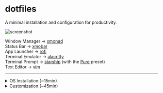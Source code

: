 # dotfiles

A minimal installation and configuration for productivity.

![screenshot](/screenshot.png)

Window Manager → [xmonad](https://xmonad.org/)\
Status Bar → [xmobar](https://hackage.haskell.org/package/xmobar)\
App Launcher → [rofi](https://davatorium.github.io/rofi/)\
Terminal Emulator → [alacritty](https://github.com/alacritty/alacritty)\
Terminal Prompt → [starship](https://starship.rs/) (with the [Pure](https://starship.rs/presets/pure-preset.html) preset)\
Text Editor → [vim](https://www.vim.org/)

---

<details>
<summary>OS Installation (~15min)</summary>
<br>

Go through the Pre-Installation steps:
1. [Acquire an installation image](https://wiki.archlinux.org/title/installation_guide#Pre-installation)
2. [Verify signature](https://wiki.archlinux.org/title/installation_guide#Prepare_an_installation_medium)
3. [Prepare an installation medium](https://wiki.archlinux.org/title/installation_guide#Prepare_an_installation_medium)
4. [Boot the live environment](https://wiki.archlinux.org/title/installation_guide#Prepare_an_installation_medium)

Use the [archinstall](https://wiki.archlinux.org/title/archinstall) helper:

5. ```archinstall``` when prompted
6. Configure the installation:

| Field                     | Selection                                                     |
|---------------------------|---------------------------------------------------------------|
| Archinstall Language      | English (100%)                                                |
| Mirrors/Mirror region     | United Kingdom                                                |
| Locales/Keyboard layout   | us                                                            |
| Locales/Locale language   | en_US                                                         |
| Locales/Locale encoding   | UTF-8                                                         |
| Disk configuration        | Use a best-effort default partition layout → *disk* → ext4    |
| Disk encryption           | *Encryption password*                                         |
| Bootloader                | Grub                                                          |
| Swap                      | True                                                          |
| Host name                 | *host name*                                                   |
| Root password             | *root password*                                               |
| User account              | *user account*                                                |
| Profile                   | Minimal                                                       |
| Audio                     | Pipewire                                                      |
| Kernels                   | linux                                                         |
| Additional Packages       | git                                                           |
| Network configuration     | Use NetworkManager                                            |
| Timezone                  | Europe/London                                                 |
| Automatic time sync (NTP) | True                                                          |
| Optional Repositories     | multilib                                                      |

7. `reboot` when finished.
8. Enter the BIOS and boot the chosen harddrive, then login.
</details>

<details>
<summary>Customization (~45min)</summary>
<br>

1. Clone this repo
```
git clone https://github.com/callumr00/dotfiles.git ~/.dotfiles
```
2. Run the install script
```
~/.dotfiles/install.sh
```
3. `reboot` and login 
4. Enter the desktop environment with `startx`
</details>
